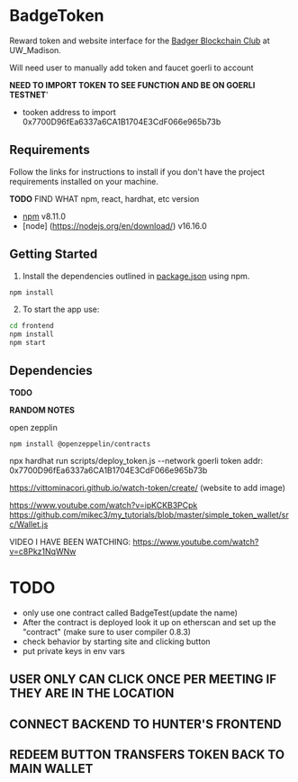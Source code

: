 # BadgeToken

Reward token and website interface for the [Badger Blockchain Club](https://www.badgerblockchain.com/) at UW_Madison.


Will need user to manually add token and faucet goerli to account

**NEED TO IMPORT TOKEN TO SEE FUNCTION AND BE ON GOERLI TESTNET**'
  - tooken address to import 0x7700D96fEa6337a6CA1B1704E3CdF066e965b73b

## Requirements

Follow the links for instructions to install if you don't have the project requirements installed on your machine.

**TODO** FIND WHAT npm, react, hardhat, etc version
- [npm](https://docs.npmjs.com/downloading-and-installing-node-js-and-npm) v8.11.0
- [node] (https://nodejs.org/en/download/) v16.16.0

## Getting Started
1. Install the dependencies outlined in [package.json](package.json) using npm.

```bash
npm install
```
2. To start the app use:
```bash
cd frontend
npm install
npm start
```


## Dependencies

**TODO**


**RANDOM NOTES**

open zepplin
```
npm install @openzeppelin/contracts
```

npx hardhat run scripts/deploy_token.js --network goerli
token addr: 0x7700D96fEa6337a6CA1B1704E3CdF066e965b73b

https://vittominacori.github.io/watch-token/create/ (website to add image)


https://www.youtube.com/watch?v=ipKCKB3PCpk
https://github.com/mikec3/my_tutorials/blob/master/simple_token_wallet/src/Wallet.js



VIDEO I HAVE BEEN WATCHING:
https://www.youtube.com/watch?v=c8Pkz1NqWNw

# TODO
- only use one contract called BadgeTest(update the name)
- After the contract is deployed look it up on etherscan and set up the "contract" (make sure to user compiler 0.8.3)
- check behavior by starting site and clicking button
- put private keys in env vars
## USER ONLY CAN CLICK ONCE PER MEETING IF THEY ARE IN THE LOCATION
## CONNECT BACKEND TO HUNTER'S FRONTEND
## REDEEM BUTTON TRANSFERS TOKEN BACK TO MAIN WALLET


